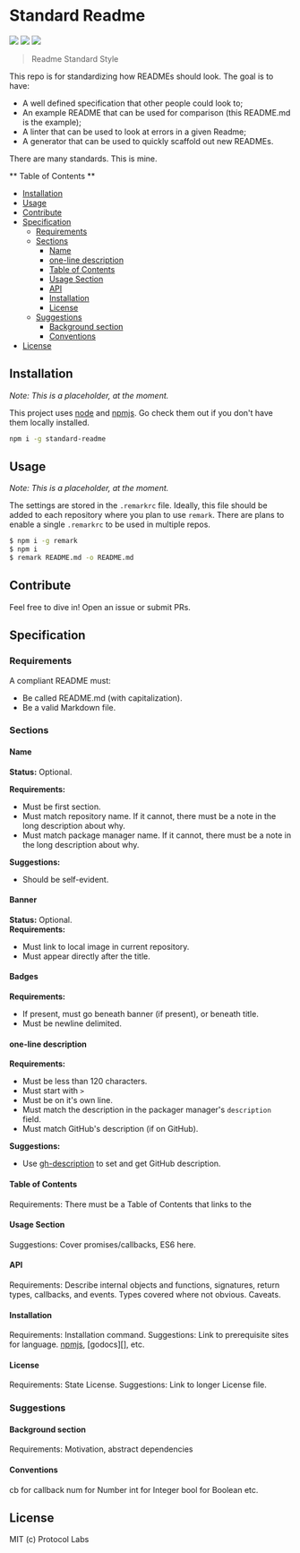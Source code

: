 # Standard Readme

[![](https://img.shields.io/badge/made%20by-Protocol%20Labs-blue.svg?style=flat-square)](http://ipn.io)
[![](https://img.shields.io/badge/project-IPFS-blue.svg?style=flat-square)](http://ipfs.io/)
[![](https://img.shields.io/badge/freenode-%23ipfs-blue.svg?style=flat-square)](http://webchat.freenode.net/?channels=%23ipfs)

> Readme Standard Style

This repo is for standardizing how READMEs should look. The goal is to have: 
  - A well defined specification that other people could look to;
  - An example README that can be used for comparison (this README.md is the example);
  - A linter that can be used to look at errors in a given Readme;
  - A generator that can be used to quickly scaffold out new READMEs.

There are many standards. This is mine. 

** Table of Contents **

- [Installation](#installation-1)
- [Usage](#usage)
- [Contribute](#contribute)
- [Specification](#specification)
  - [Requirements](#requirements)
  - [Sections](#sections)
    - [Name](#name)
    - [one-line description](#one-line-description)
    - [Table of Contents](#table-of-contents)
    - [Usage Section](#usage-section)
    - [API](#api)
    - [Installation](#installation)
    - [License](#license)
  - [Suggestions](#suggestions)
    - [Background section](#background-section)
    - [Conventions](#conventions)
- [License](#license-1)

## Installation

_Note: This is a placeholder, at the moment._

This project uses [node][] and [npmjs][]. Go check them out if you don't have them locally installed.

```sh
npm i -g standard-readme
```

[node]: http://nodejs.org
[npmjs]: https://npmjs.com

## Usage

_Note: This is a placeholder, at the moment._

The settings are stored in the `.remarkrc` file. Ideally, this file should be added to each repository where
you plan to use `remark`. There are plans to enable a single `.remarkrc` to be used in multiple repos.

```sh
$ npm i -g remark
$ npm i
$ remark README.md -o README.md
```

## Contribute

Feel free to dive in! Open an issue or submit PRs.

## Specification

### Requirements

A compliant README must:
  - Be called README.md (with capitalization).
  - Be a valid Markdown file.

### Sections

#### Name
**Status:** Optional.

**Requirements:** 
- Must be first section.
- Must match repository name. If it cannot, there must be a note in the long description about why.
- Must match package manager name. If it cannot, there must be a note in the long description about why.

**Suggestions:** 
- Should be self-evident. 

#### Banner
**Status:** Optional.  
**Requirements:**
- Must link to local image in current repository.
- Must appear directly after the title.

#### Badges
**Requirements:**
- If present, must go beneath banner (if present), or beneath title.
- Must be newline delimited.

#### one-line description
**Requirements:** 
- Must be less than 120 characters.
- Must start with `> `
- Must be on it's own line.
- Must match the description in the packager manager's `description` field.
- Must match GitHub's description (if on GitHub).

**Suggestions:**
- Use [gh-description](https://github.com/RichardLitt/gh-description) to set and get GitHub description.

#### Table of Contents
Requirements: There must be a Table of Contents that links to the 

#### Usage Section
Suggestions: Cover promises/callbacks, ES6 here.

#### API
Requirements: Describe internal objects and functions, signatures, return types, callbacks, and events. Types covered where not obvious. Caveats.

#### Installation
Requirements: Installation command.
Suggestions: Link to prerequisite sites for language. [npmjs][], [godocs][], etc.

#### License
Requirements: State License.
Suggestions: Link to longer License file.

### Suggestions

#### Background section
Requirements: Motivation, abstract dependencies

#### Conventions
cb for callback
num for Number
int for Integer
bool for Boolean
etc.

## License

MIT (c) Protocol Labs
